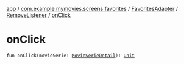 [app](../../../index.md) / [com.example.mymovies.screens.favorites](../../index.md) / [FavoritesAdapter](../index.md) / [RemoveListener](index.md) / [onClick](./on-click.md)

# onClick

`fun onClick(movieSerie: `[`MovieSerieDetail`](../../../com.example.mymovies.models/-movie-serie-detail/index.md)`): `[`Unit`](https://kotlinlang.org/api/latest/jvm/stdlib/kotlin/-unit/index.html)